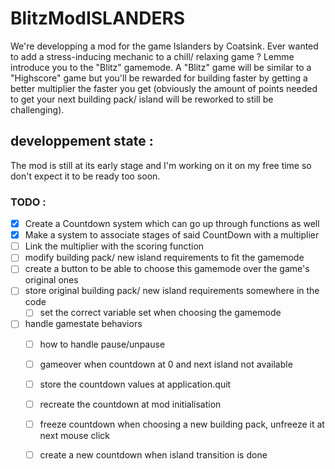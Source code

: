 # BlitzModISLANDERS
We're developping a mod for the game Islanders by Coatsink.
Ever wanted to add a stress-inducing mechanic to a chill/ relaxing game ? Lemme introduce you to the "Blitz" gamemode.
A "Blitz" game will be similar to a "Highscore" game but you'll be rewarded for building faster by getting a better multiplier the faster you get (obviously the amount of points needed to get your next building pack/ island will be reworked to still be challenging).

## developpement state :
The mod is still at its early stage and I'm working on it on my free time so don't expect it to be ready too soon.
### TODO :
- [x] Create a Countdown system which can go up through functions as well 
- [x] Make a system to associate stages of said CountDown with a multiplier
- [ ] Link the multiplier with the scoring function
- [ ] modify building pack/ new island requirements to fit the gamemode
- [ ] create a button to be able to choose this gamemode over the game's original ones
- [ ] store original building pack/ new island requirements somewhere in the code
    - [ ] set the correct variable set when choosing the gamemode
- [ ] handle gamestate behaviors
    - [ ] how to handle pause/unpause
    - [ ] gameover when countdown at 0 and next island not available
    - [ ] store the countdown values at application.quit 
    - [ ] recreate the countdown at mod initialisation
    - [ ] freeze countdown when choosing a new building pack, unfreeze it at next mouse click
    - [ ] create a new countdown when island transition is done

